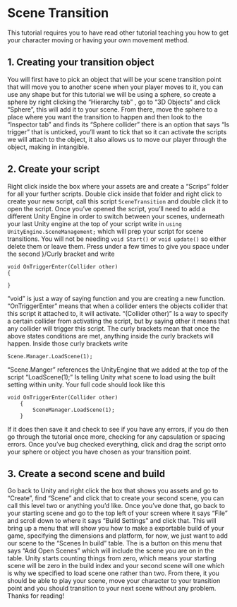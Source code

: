 # Scene Transition

This tutorial requires you to have read other tutorial teaching you how to get your character moving or having your own movement method.

## 1. Creating your transition object

You will first have to pick an object that will be your scene transition point that will move you to another scene when your player moves to it, you can use any shape but for this tutorial we will be using a sphere, so create a sphere by right clicking the “Hierarchy tab” , go to “3D Objects” and click “Sphere”, this will add it to your scene.
From there, move the sphere to a place where you want the transition to happen and then look to the “Inspector tab” and finds its “Sphere collider” there is an option that says “Is trigger” that is unticked, you’ll want to tick that so it can activate the scripts we will attach to the object, it also allows us to move our player through the object, making in intangible.


## 2. Create your script

Right click inside the box where your assets are and create a “Scrips” folder for all your further scripts. Double click inside that folder and right click to create your new script, call this script `SceneTransition` and double click it to open the script.
Once you’ve opened the script, you’ll need to add a different Unity Engine in order to switch between your scenes, underneath your last Unity engine at the top of your script write in `using UnityEngine.SceneManagement;` which will prep your script for scene transitions.
You will not be needing `void Start()` or `void update()` so either delete them or leave them.
Press under a few times to give you space under the second }/Curly bracket and write 
```
void OnTriggerEnter(Collider other)
{

}
```
“void” is just a way of saying function and you are creating a new function.
“OnTriggerEnter” means that when a collider enters the objects collider that this script it attached to, it will activate.
“(Collider other)” Is a way to specify a certain collider from activating the script, but by saying other it means that any collider will trigger this script.
The curly brackets mean that once the above states conditions are met, anything inside the curly brackets will happen.
Inside those curly brackets write
```
Scene.Manager.LoadScene(1);
```
“Scene.Manger” references the UnityEngine that we added at the top of the script
“LoadScene(1);” Is telling Unity what scene to load using the built setting within unity.
Your full code should look like this
```
void OnTriggerEnter(Collider other)
    {
        SceneManager.LoadScene(1);
    }
```
If it does then save it and check to see if you have any errors, if you do then go through the tutorial once more, checking for any capsulation or spacing errors.
Once you’ve bug checked everything, click and drag the script onto your sphere or object you have chosen as your transition point.


## 3. Create a second scene and build

Go back to Unity and right click the box that shows you assets and go to “Create”, find “Scene” and click that to create your second scene, you can call this level two or anything you’d like.
Once you’ve done that, go back to your starting scene and go to the top left of your screen where it says “File” and scroll down to where it says “Build Settings” and click that.
This will bring up a menu that will show you how to make a exportable build of your game, specifying the dimensions and platform, for now, we just want to add our scene to the “Scenes In build” table.
The is a button on this menu that says “Add Open Scenes” which will include the scene you are on in the table. 
Unity starts counting things from zero, which means your starting scene will be zero in the build index and your second scene will one which is why we specified to load scene one rather than two.
From there, it you should be able to play your scene, move your character to your transition point and you should transition to your next scene without any problem.
Thanks for reading!

